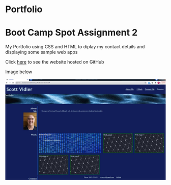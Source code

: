 # Portfolio
# Boot Camp Spot Assignment 2

My Portfolio using CSS and HTML to diplay my contact details and displaying some sample web apps

Click [here](https://scottyv6.github.io/SLV_Portfolio/) to see the website hosted on GitHub

Image below

![My Portfolio website diplaying sample web apps and contact details](./assets/images/web-screenshot.jpg)
